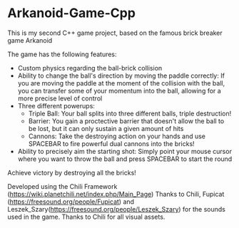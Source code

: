 # Arkanoid-Game-Cpp

This is my second C++ game project, based on the famous brick breaker game Arkanoid

The game has the following features:
- Custom physics regarding the ball-brick collision
- Ability to change the ball's direction by moving the paddle correctly: If you are moving the paddle at the moment of the collision with the ball, you can transfer some of your momentum into the ball, allowing for a more precise level of control
- Three different powerups:
    - Triple Ball: Your ball splits into three different balls, triple destruction!
    - Barrier: You gain a proctective barrier that doesn't allow the ball to be lost, but it can only sustain a given amount of hits
    - Cannons: Take the destroying action on your hands and use SPACEBAR to fire powerful dual cannons into the bricks!
- Ability to precisely aim the starting shot: Simply point your mouse cursor where you want to throw the ball and press SPACEBAR to start the round

Achieve victory by destroying all the bricks!

Developed using the Chili Framework (https://wiki.planetchili.net/index.php/Main_Page)
Thanks to Chili, Fupicat (https://freesound.org/people/Fupicat) and Leszek_Szary(https://freesound.org/people/Leszek_Szary) for the sounds used in the game.
Thanks to Chili for all visual assets.
